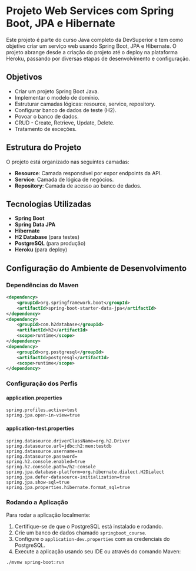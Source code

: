# Projeto Web Services com Spring Boot, JPA e Hibernate

Este projeto é parte do curso Java completo da DevSuperior e tem como objetivo criar um serviço web usando Spring Boot, JPA e Hibernate. O projeto abrange desde a criação do projeto até o deploy na plataforma Heroku, passando por diversas etapas de desenvolvimento e configuração.

## Objetivos
- Criar um projeto Spring Boot Java.
- Implementar o modelo de domínio.
- Estruturar camadas lógicas: resource, service, repository.
- Configurar banco de dados de teste (H2).
- Povoar o banco de dados.
- CRUD - Create, Retrieve, Update, Delete.
- Tratamento de exceções.

## Estrutura do Projeto
O projeto está organizado nas seguintes camadas:
- **Resource**: Camada responsável por expor endpoints da API.
- **Service**: Camada de lógica de negócios.
- **Repository**: Camada de acesso ao banco de dados.

## Tecnologias Utilizadas
- **Spring Boot**
- **Spring Data JPA**
- **Hibernate**
- **H2 Database** (para testes)
- **PostgreSQL** (para produção)
- **Heroku** (para deploy)

## Configuração do Ambiente de Desenvolvimento

### Dependências do Maven
```xml
<dependency>
    <groupId>org.springframework.boot</groupId>
    <artifactId>spring-boot-starter-data-jpa</artifactId>
</dependency>
<dependency>
    <groupId>com.h2database</groupId>
    <artifactId>h2</artifactId>
    <scope>runtime</scope>
</dependency>
<dependency>
    <groupId>org.postgresql</groupId>
    <artifactId>postgresql</artifactId>
    <scope>runtime</scope>
</dependency>
```
### Configuração dos Perfis

#### application.properties

```properties
spring.profiles.active=test
spring.jpa.open-in-view=true
```

#### application-test.properties

```properties
spring.datasource.driverClassName=org.h2.Driver
spring.datasource.url=jdbc:h2:mem:testdb
spring.datasource.username=sa
spring.datasource.password=
spring.h2.console.enabled=true
spring.h2.console.path=/h2-console
spring.jpa.database-platform=org.hibernate.dialect.H2Dialect
spring.jpa.defer-datasource-initialization=true
spring.jpa.show-sql=true
spring.jpa.properties.hibernate.format_sql=true
```

### Rodando a Aplicação

Para rodar a aplicação localmente:

1. Certifique-se de que o PostgreSQL está instalado e rodando.
2. Crie um banco de dados chamado `springboot_course`.
3. Configure o `application-dev.properties` com as credenciais do PostgreSQL.
4. Execute a aplicação usando seu IDE ou através do comando Maven:

```bash
./mvnw spring-boot:run

